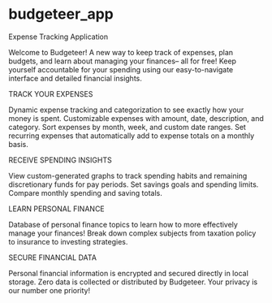 # budgeteer_app
Expense Tracking Application

Welcome to Budgeteer! A new way to keep track of expenses, plan budgets, and learn about managing your finances– all for free! Keep yourself accountable for your spending using our easy-to-navigate interface and detailed financial insights.

TRACK YOUR EXPENSES

Dynamic expense tracking and categorization to see exactly how your money is spent. Customizable expenses with amount, date, description, and category. Sort expenses by month, week, and custom date ranges. Set recurring expenses that automatically add to expense totals on a monthly basis. 

RECEIVE SPENDING INSIGHTS

View custom-generated graphs to track spending habits and remaining discretionary funds for pay periods. Set savings goals and spending limits. Compare monthly spending and saving totals.

LEARN PERSONAL FINANCE

Database of personal finance topics to learn how to more effectively manage your finances! Break down complex subjects from taxation policy to insurance to investing strategies. 

SECURE FINANCIAL DATA

Personal financial information is encrypted and secured directly in local storage. Zero data is collected or distributed by Budgeteer. Your privacy is our number one priority!
